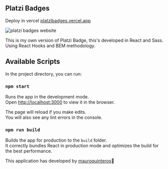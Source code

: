 ## Platzi Badges

Deploy in vercel [platzibadges.vercel.app](https://platzibadges.vercel.app)

![platzi badges website](https://repository-images.githubusercontent.com/313504176/40112800-292f-11eb-9a47-870a934390e6)

This is my own version of Platzi Badge, this's developed in React and Sass.<br/>
Using React Hooks and BEM methodology.

## Available Scripts

In the project directory, you can run:

### `npm start`

Runs the app in the development mode.<br />
Open [http://localhost:3000](http://localhost:3000) to view it in the browser.

The page will reload if you make edits.<br />
You will also see any lint errors in the console.

### `npm run build`

Builds the app for production to the `build` folder.<br />
It correctly bundles React in production mode and optimizes the build for the best performance.

This application has developed by [mauroquinteros](https://twitter.com/maurooquinteros)💚